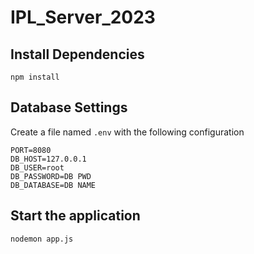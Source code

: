 # IPL_Server_2023

Install Dependencies
---
```
npm install
```

Database Settings
---
Create a file named `.env` with the following configuration
```
PORT=8080
DB_HOST=127.0.0.1
DB_USER=root
DB_PASSWORD=DB PWD
DB_DATABASE=DB NAME
```

Start the application
---
```
nodemon app.js
```